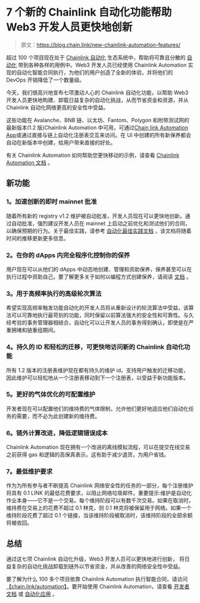 # 7 个新的 Chainlink 自动化功能帮助 Web3 开发人员更快地创新

> 原文：<https://blog.chain.link/new-chainlink-automation-features/>

超过 100 个项目现在处于 [Chainlink 自动化](https://chain.link/automation) 生态系统中，帮助将可靠且分散的 [自动化](https://blog.chain.link/smart-contract-automation-use-cases-powered-by-chainlink-keepers/) 带到各种各样的用例中。Web3 开发人员已经使用 Chainlink Automation 实现的自动化智能合同执行，为他们的用户创造了全新的体验，并将他们的 DevOps 开销降低了一个数量级。

今天，我们很高兴地宣布七项激动人心的 Chainlink 自动化功能，以帮助 Web3 开发人员更快地构建、卸载日益复杂的自动化挑战，从而节省资金和资源，并从 Chainlink 自动化网络更高的安全性中受益。

这些功能在 Avalanche、BNB 链、以太坊、Fantom、Polygon 和附带测试网的最新版本(1.2 版)Chainlink Automation 中可用，可通过[Chain link Automation App](https://automation.chain.link)或通过直接与链上自动化注册表交互来访问。在 UI 中创建的所有新保养都会自动在新版本中创建，给用户带来直接的好处。

有关 Chainlink Automation 如何帮助您更快移动的示例，请查看 [Chainlink Automation 文档](https://docs.chain.link/docs/chainlink-automation/introduction/) 。

## 新功能

### 1。加速创新的即时 mainnet 批准

随着所有新的 registry v1.2 维护被自动批准，开发人员现在可以更快地创新。通过自动批准，强烈建议开发人员在 mainnet 上启动之前优化和测试他们的合同，以确保预期的行为。关于最佳实践，请参考 [自动化最佳实践文档](https://docs.chain.link/docs/chainlink-automation/compatible-contracts/#best-practices) ，该文档将随着时间的推移更新更多信息。

### 2。在你的 dApps 内完全程序化控制你的保养

用户现在可以从他们的 dApps 中动态地创建、管理和资助保养，保养甚至可以在执行过程中资助自己。要了解更多关于如何以编程方式创建保养，请阅读 [文档](https://docs.chain.link/docs/chainlink-keepers/register-upkeep/#register-contract-programmatically) 。

### 3。用于高频率执行的高级轮次算法

希望实现高频率触发功能自动化的开发人员将从重新设计的轮流算法中受益，该算法可以可靠地执行最苛刻的功能，同时保留以前算法强大的安全性和可靠性。与久经考验的事务管理器相结合，自动化可以让开发人员的事务得到确认，即使是在严重拥堵和链重组期间。

### 4。持久的 ID 和轻松的迁移，可更快地访问新的 Chainlink 自动化功能

所有 1.2 版本的注册表维护现在都有持久的维护 id，支持用户触发的迁移功能，因此维护可以轻松地从一个注册表移动到下一个注册表，以受益于新功能版本。

### 5。更好的气体优化的可配置维护

开发者现在可以配置他们的维持费的气体限制，允许他们更好地适应他们自动化任务的需要，而不必为此创建新的维持费。

### 6。链外计算改进，降低逻辑错误成本

Chainlink Automation 现在拥有一个改进的离线模拟流程，可以在提交在线交易之前获得 gas 和逻辑的高保真表示。这有助于减少退货，为用户省钱。

### 7。最低维护要求

作为为所有参与者不断提高 Chainlink 网络安全性的任务的一部分，每个注册维护将具有 0.1 LINK 的最低花费要求，以阻止网络垃圾邮件。重要提示:维护是自动化作业本身——它不是一个交易。每个维持阶段可以有数千次交易。如果在取消时，维持费在交易上的花费不超过 0.1 林克，则 0.1 林克将被保留用于网络。如果一个维持阶段花费了超过 0.1 个链接，当该维持阶段被取消时，该维持阶段的全部余额将被收回。

## 总结

通过这七项 Chainlink 自动化升级，Web3 开发人员可以更快地进行创新， 将日益复杂的自动化挑战卸载到链外以节省资金，并从改善的网络安全性中受益。

要了解为什么 100 多个项目依靠 Chainlink Automation 执行智能合同，请访问[【chain.link/automation】](https://chain.link/automation)。要开始使用 Chainlink Automation，请查看 [开发者文档](https://docs.chain.link/docs/chainlink-automation/introduction/) 或 [自动化应用](https://automation.chain.link) 。